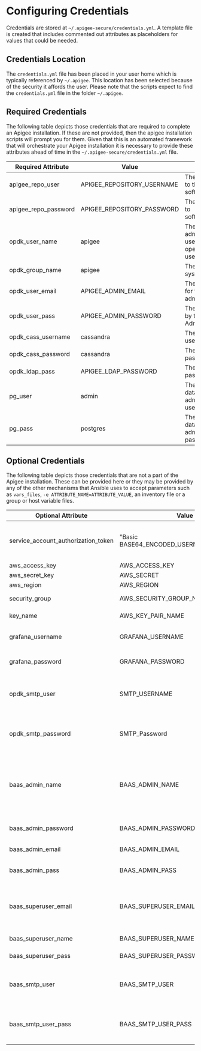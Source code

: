 # Configuring Credentials
Credentials are stored at `~/.apigee-secure/credentials.yml`. A template file is created that includes
commented out attributes as placeholders for values that could be needed.

## Credentials Location
The `credentials.yml` file has been placed in your user home which is typically referenced by
`~/.apigee`. This location has been selected because of the security it affords the user. Please
note that the scripts expect to find the `credentials.yml` file in the folder `~/.apigee`.

## Required Credentials
The following table depicts those credentials that are required to complete an
Apigee installation. If these are not provided, then the apigee installation
scripts will prompt you for them. Given that this is an automated framework
that will orchestrate your Apigee installation it is necessary to provide these
attributes ahead of time in the  `~/.apigee-secure/credentials.yml` file.

| Required Attribute | Value | Description |
|---|---|---|
| apigee_repo_user | APIGEE_REPOSITORY_USERNAME | The customer login to the software.apigee.com |
| apigee_repo_password |  APIGEE_REPOSITORY_PASSWORD | The login password to software.apigee.com |
| opdk_user_name | apigee | The Apigee administrator username and operating system username |
| opdk_group_name | apigee | The operating system group name |
| opdk_user_email | APIGEE_ADMIN_EMAIL | The email address for the Apigee administrator |
| opdk_user_pass | APIGEE_ADMIN_PASSWORD | The password used by the Apigee Administrator |
| opdk_cass_username |  cassandra | The Cassandra username |
| opdk_cass_password | cassandra | The Cassandra password |
| opdk_ldap_pass | APIGEE_LDAP_PASSWORD | The Apigee LDAP password |
| pg_user | admin | The Postgres database administrator username |
| pg_pass | postgres | The Postgres database administrator password |

## Optional Credentials

The following table depicts those credentials that are not a part of the Apigee installation.
These can be provided here or they may be provided by any of the other mechanisms that Ansible
uses to accept parameters such as `vars_files`, `-e ATTRIBUTE_NAME=ATTRIBUTE_VALUE`, an inventory
file or a group or host variable files.

| Optional Attribute | Value | Description |
|---|---|---|
| service_account_authorization_token | "Basic BASE64_ENCODED_USERNAME_PASSWORD" | Authorization header value to be used when registering the instance with Cyberark |
| aws_access_key | AWS_ACCESS_KEY | AWS access key |
| aws_secret_key | AWS_SECRET | AWS secret |
| aws_region | AWS_REGION | AWS region |
| security_group | AWS_SECURITY_GROUP_NAME | AWS security group name |
| key_name | AWS_KEY_PAIR_NAME | AWS key pair name used for access |
| grafana_username | GRAFANA_USERNAME | Used if installing the Apigee monitoring dashboard |
| grafana_password | GRAFANA_PASSWORD | Used if installing the Apigee monitoring dashboard |
| opdk_smtp_user | SMTP_USERNAME | Username of the SMTP server that Edge will use to send notifications to developers |
| opdk_smtp_password | SMTP_Password | Password for the SMTP server that Edge will use to send notifications to developers |
| baas_admin_name | BAAS_ADMIN_NAME | The Apigee Baas administrator username, please note that baas_admin_email cannot be the same as  baas_superuser_email |
| baas_admin_password | BAAS_ADMIN_PASSWORD | The Apigee Baas administrator password |
| baas_admin_email | BAAS_ADMIN_EMAIL | The Apigee Baas administrator email |
| baas_admin_pass | BAAS_ADMIN_PASS | The Apigee Baas administrator email password |
| baas_superuser_email | BAAS_SUPERUSER_EMAIL | Email of the Baas Superuser, please note that baas_superuser_email cannot be the same as baas_admin_email |
| baas_superuser_name | BAAS_SUPERUSER_NAME | Name of the Baas Superuser |
| baas_superuser_pass | BAAS_SUPERUSER_PASSWORD | Password of the Baas Superuser |
| baas_smtp_user | BAAS_SMTP_USER | Username of the SMTP server that Baas will use to send notifications to developers |
| baas_smtp_user_pass | BAAS_SMTP_USER_PASS | Password for the SMTP server that Baas will use to send notification to developers |
